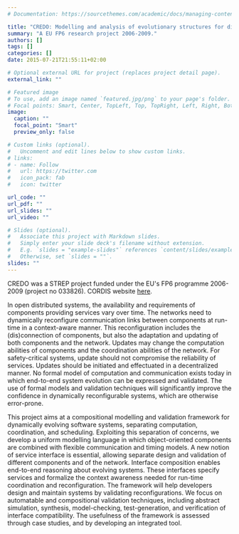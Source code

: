 ```yaml
---
# Documentation: https://sourcethemes.com/academic/docs/managing-content/

title: "CREDO: Modelling and analysis of evolutionary structures for distributed services"
summary: "A EU FP6 research project 2006-2009."
authors: []
tags: []
categories: []
date: 2015-07-21T21:55:11+02:00

# Optional external URL for project (replaces project detail page).
external_link: ""

# Featured image
# To use, add an image named `featured.jpg/png` to your page's folder.
# Focal points: Smart, Center, TopLeft, Top, TopRight, Left, Right, BottomLeft, Bottom, BottomRight.
image: 
  caption: ""
  focal_point: "Smart"
  preview_only: false

# Custom links (optional).
#   Uncomment and edit lines below to show custom links.
# links:
# - name: Follow
#   url: https://twitter.com
#   icon_pack: fab
#   icon: twitter

url_code: ""
url_pdf: ""
url_slides: ""
url_video: ""

# Slides (optional).
#   Associate this project with Markdown slides.
#   Simply enter your slide deck's filename without extension.
#   E.g. `slides = "example-slides"` references `content/slides/example-slides.md`.
#   Otherwise, set `slides = ""`.
slides: ""
---
```


CREDO was a STREP project funded under the EU's FP6 programme
2006-2009 (project no 033826). CORDIS website [here](https://cordis.europa.eu/project/id/033826).

In open distributed systems, the availability and requirements of components providing services vary over time. The networks need to dynamically reconfigure communication links between components at run-time in a context-aware manner. This reconfiguration includes the (dis)connection of components, but also the adaptation and updating of both components and the network. Updates may change the computation abilities of components and the coordination abilities of the network. For safety-critical systems, update should not compromise the reliability of services. Updates should be initiated and effectuated in a decentralized manner. No formal model of computation and communication exists today in which end-to-end system evolution can be expressed and validated. The use of formal models and validation techniques will significantly improve the confidence in dynamically reconfigurable systems, which are otherwise error-prone.

This project aims at a compositional modelling and validation framework for dynamically evolving software systems, separating computation, coordination, and scheduling. Exploiting this separation of concerns, we develop a uniform modelling language in which object-oriented components are combined with flexible communication and timing models. A new notion of service interface is essential, allowing separate design and validation of different components and of the network. Interface composition enables end-to-end reasoning about evolving systems. These interfaces specify services and formalize the context awareness needed for run-time coordination and reconfiguration. The framework will help developers design and maintain systems by validating reconfigurations. We focus on automatable and compositional validation techniques, including abstract simulation, synthesis, model-checking, test-generation, and verification of interface compatibility. The usefulness of the framework is assessed through case studies, and by developing an integrated tool.
